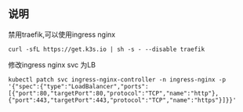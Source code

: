 ## 说明
禁用traefik,可以使用ingress nginx
```
curl -sfL https://get.k3s.io | sh -s - --disable traefik
```
修改ingress nginx svc 为LB
```
kubectl patch svc ingress-nginx-controller -n ingress-nginx -p '{"spec":{"type":"LoadBalancer","ports":[{"port":80,"targetPort":80,"protocol":"TCP","name":"http"},{"port":443,"targetPort":443,"protocol":"TCP","name":"https"}]}}'

```

